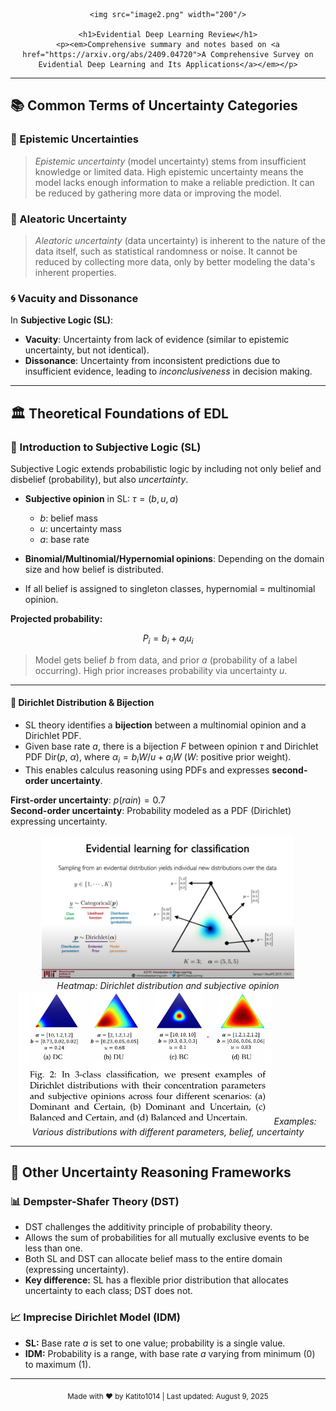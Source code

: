 
<div align="center">
  
    <img src="image2.png" width="200"/>
  
    <h1>Evidential Deep Learning Review</h1>
    <p><em>Comprehensive summary and notes based on <a href="https://arxiv.org/abs/2409.04720">A Comprehensive Survey on Evidential Deep Learning and Its Applications</a></em></p>
</div>

---

## 📚 Common Terms of Uncertainty Categories


### 🧠 Epistemic Uncertainties
> *Epistemic uncertainty* (model uncertainty) stems from insufficient knowledge or limited data. High epistemic uncertainty means the model lacks enough information to make a reliable prediction. It can be reduced by gathering more data or improving the model.

### 🎲 Aleatoric Uncertainty
> *Aleatoric uncertainty* (data uncertainty) is inherent to the nature of the data itself, such as statistical randomness or noise. It cannot be reduced by collecting more data, only by better modeling the data's inherent properties.

### 🌀 Vacuity and Dissonance
In **Subjective Logic (SL)**:
* **Vacuity**: Uncertainty from lack of evidence (similar to epistemic uncertainty, but not identical).
* **Dissonance**: Uncertainty from inconsistent predictions due to insufficient evidence, leading to *inconclusiveness* in decision making.


---

## 🏛️ Theoretical Foundations of EDL

### 🔹 Introduction to Subjective Logic (SL)

Subjective Logic extends probabilistic logic by including not only belief and disbelief (probability), but also *uncertainty*.

* **Subjective opinion** in SL: $\tau = (b, u, a)$
    * $b$: belief mass
    * $u$: uncertainty mass
    * $a$: base rate

* **Binomial/Multinomial/Hypernomial opinions**: Depending on the domain size and how belief is distributed.
* If all belief is assigned to singleton classes, hypernomial = multinomial opinion.

**Projected probability:**

$$P_i = b_i + a_i u_i$$

> Model gets belief $b$ from data, and prior $a$ (probability of a label occurring). High prior increases probability via uncertainty $u$.


---

#### 🔸 Dirichlet Distribution & Bijection

* SL theory identifies a **bijection** between a multinomial opinion and a Dirichlet PDF.
* Given base rate $a$, there is a bijection $F$ between opinion $\tau$ and Dirichlet PDF Dir($p$, $\alpha$), where $\alpha_i = b_i W/u + a_i W$ ($W$: positive prior weight).
* This enables calculus reasoning using PDFs and expresses **second-order uncertainty**.

**First-order uncertainty**: $p(rain) = 0.7$  
**Second-order uncertainty**: Probability modeled as a PDF (Dirichlet) expressing uncertainty.

<div align="center">
    <img src="image1.jpg" width="80%"/>
    <br>
    <em>Heatmap: Dirichlet distribution and subjective opinion</em>
</div>

<div align="center">
    <img src="image2.png" width="80%"/>
    <em>Examples: Various distributions with different parameters, belief, uncertainty</em>
</div>


---

## 🔄 Other Uncertainty Reasoning Frameworks

### 📊 Dempster-Shafer Theory (DST)
* DST challenges the additivity principle of probability theory.
* Allows the sum of probabilities for all mutually exclusive events to be less than one.
* Both SL and DST can allocate belief mass to the entire domain (expressing uncertainty).
* **Key difference:** SL has a flexible prior distribution that allocates uncertainty to each class; DST does not.

### 📈 Imprecise Dirichlet Model (IDM)
* **SL:** Base rate $a$ is set to one value; probability is a single value.
* **IDM:** Probability is a range, with base rate $a$ varying from minimum (0) to maximum (1).

---

<div align="center">
    <sub>Made with ❤️ by Katito1014 | Last updated: August 9, 2025</sub>
</div>



    






